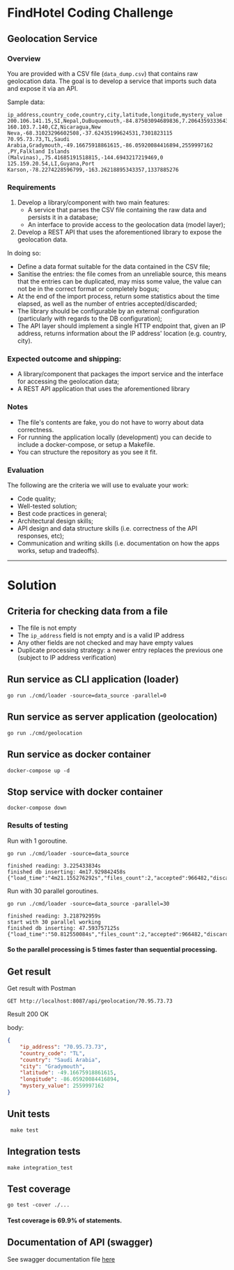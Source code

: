 # FindHotel Coding Challenge

## Geolocation Service

### Overview

You are provided with a CSV file (`data_dump.csv`) that contains raw geolocation data. The goal is to develop a service that imports such data and expose it via an API.

Sample data:
```
ip_address,country_code,country,city,latitude,longitude,mystery_value
200.106.141.15,SI,Nepal,DuBuquemouth,-84.87503094689836,7.206435933364332,7823011346
160.103.7.140,CZ,Nicaragua,New Neva,-68.31023296602508,-37.62435199624531,7301823115
70.95.73.73,TL,Saudi Arabia,Gradymouth,-49.16675918861615,-86.05920084416894,2559997162
,PY,Falkland Islands (Malvinas),,75.41685191518815,-144.6943217219469,0
125.159.20.54,LI,Guyana,Port Karson,-78.2274228596799,-163.26218895343357,1337885276
```

### Requirements

1. Develop a library/component with two main features:
    * A service that parses the CSV file containing the raw data and persists it in a database;
    * An interface to provide access to the geolocation data (model layer);
1. Develop a REST API that uses the aforementioned library to expose the geolocation data.

In doing so:
* Define a data format suitable for the data contained in the CSV file;
* Sanitise the entries: the file comes from an unreliable source, this means that the entries can be duplicated, may miss some value, the value can not be in the correct format or completely bogus;
* At the end of the import process, return some statistics about the time elapsed, as well as the number of entries accepted/discarded;
* The library should be configurable by an external configuration (particularly with regards to the DB configuration);
* The API layer should implement a single HTTP endpoint that, given an IP address, returns information about the IP address' location (e.g. country, city).

### Expected outcome and shipping:

* A library/component that packages the import service and the interface for accessing the geolocation data;
* A REST API application that uses the aforementioned library

### Notes

* The file's contents are fake, you do not have to worry about data correctness.
* For running the application locally (development) you can decide to include a docker-compose, or setup a Makefile.
* You can structure the repository as you see it fit.

### Evaluation

The following are the criteria we will use to evaluate your work:
- Code quality;
- Well-tested solution;
- Best code practices in general;
- Architectural design skills;
- API design and data structure skills (i.e. correctness of the API responses, etc);
- Communication and writing skills (i.e. documentation on how the apps works, setup and tradeoffs).

---

# Solution

## Criteria for checking data from a file

- The file is not empty
- The `ip_address` field is not empty and is a valid IP address
- Any other fields are not checked and may have empty values
- Duplicate processing strategy: a newer entry replaces the previous one (subject to IP address verification)

## Run service as CLI application (loader)

```shell
go run ./cmd/loader -source=data_source -parallel=0
```

## Run service as server application (geolocation)

```shell
go run ./cmd/geolocation
```


## Run service as docker container

```shell
docker-compose up -d
```

## Stop service with docker container

```shell
docker-compose down
```

### Results of testing

Run with 1 goroutine.

```shell
go run ./cmd/loader -source=data_source

finished reading: 3.225433834s
finished db inserting: 4m17.929842458s
{"load_time":"4m21.155276292s","files_count":2,"accepted":966482,"discarded":33524,"total":1000006}
```

Run with 30 parallel goroutines.

```shell
go run ./cmd/loader -source=data_source -parallel=30

finished reading: 3.218792959s
start with 30 parallel working
finished db inserting: 47.593757125s
{"load_time":"50.812550084s","files_count":2,"accepted":966482,"discarded":33524,"total":1000006}
```

#### So the parallel processing is 5 times faster than sequential processing.

## Get result

Get result with Postman

```shell
GET http://localhost:8087/api/geolocation/70.95.73.73
```

Result 200 OK

body:
```json
{
    "ip_address": "70.95.73.73",
    "country_code": "TL",
    "country": "Saudi Arabia",
    "city": "Gradymouth",
    "latitude": -49.16675918861615,
    "longitude": -86.05920084416894,
    "mystery_value": 2559997162
}
```

## Unit tests

```shell
 make test
```

## Integration tests

```shell
make integration_test
```


## Test coverage

```shell
go test -cover ./...
```

#### Test coverage is 69.9% of statements.

## Documentation of API (swagger)

See swagger documentation file [here](doc/swagger.json)
